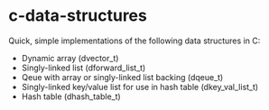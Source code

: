 # c-data-structures
Quick, simple implementations of the following data structures in C:
  - Dynamic array (dvector_t)
  - Singly-linked list (dforward_list_t)
  - Qeue with array or singly-linked list backing (dqeue_t)
  - Singly-linked key/value list for use in hash table (dkey_val_list_t)
  - Hash table (dhash_table_t)
